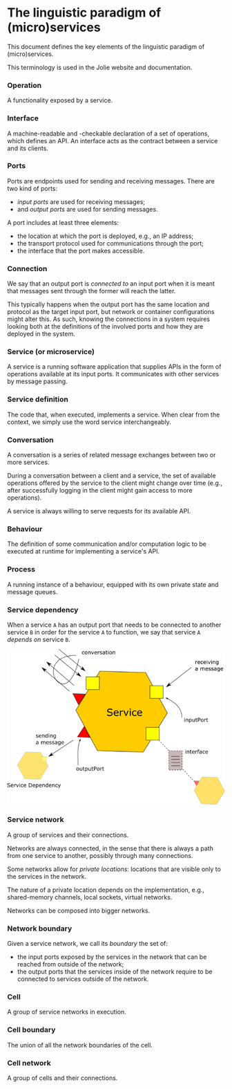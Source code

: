 # The linguistic paradigm of (micro)services

This document defines the key elements of the linguistic paradigm of (micro)services.

This terminology is used in the Jolie website and documentation.

### Operation
A functionality exposed by a service.

### Interface
A machine-readable and -checkable declaration of a set of operations, which defines an API.
An interface acts as the contract between a service and its clients.

### Ports
Ports are endpoints used for sending and receiving messages.
There are two kind of ports:
- _input ports_ are used for receiving messages;
- and _output ports_ are used for sending messages.

A port includes at least three elements:
- the location at which the port is deployed, e.g., an IP address;
- the transport protocol used for communications through the port;
- the interface that the port makes accessible.

### Connection
We say that an output port is _connected to_ an input port when it is meant that messages sent through the former will reach the latter.

This typically happens when the output port has the same location and protocol as the target input port, but
network or container configurations might alter this. As such, knowing the connections in a system requires looking both at 
the definitions of the involved ports and how they are deployed in the system.

### Service (or microservice)
A service is a running software application that supplies APIs in the form of operations available at its input ports. It communicates with other services by message passing.

### Service definition
The code that, when executed, implements a service. When clear from the context, we simply use the word service interchangeably.

### Conversation
A conversation is a series of related message exchanges between two or more services.

During a conversation between a client and a service, the set of available operations offered by the service to the client might change over time (e.g., after successfully logging in the client might gain access to more operations).

A service is always willing to serve requests for its available API.

### Behaviour
The definition of some communication and/or computation logic to be executed at runtime for implementing a service's API.

### Process
A running instance of a behaviour, equipped with its own private state and message queues.

### Service dependency
When a service `A` has an output port that needs to be connected to another service `B` in order for the service `A` to function, we say that service `A` _depends on_ service `B`.

![](.gitbook/assets/definitions.png)

### Service network

A group of services and their connections.

Networks are always connected, in the sense that there is always a path from one service to another, possibly through many connections.

Some networks allow for _private locations_: locations that are visible only to the services in the network.

The nature of a private location depends on the implementation, e.g., shared-memory channels, local sockets, virtual networks.

Networks can be composed into bigger networks.

### Network boundary

Given a service network, we call its _boundary_ the set of:
- the input ports exposed by the services in the network that can be reached from outside of the network;
- the output ports that the services inside of the network require to be connected to services outside of the network.

### Cell

A group of service networks in execution.

### Cell boundary

The union of all the network boundaries of the cell.

### Cell network

A group of cells and their connections.
